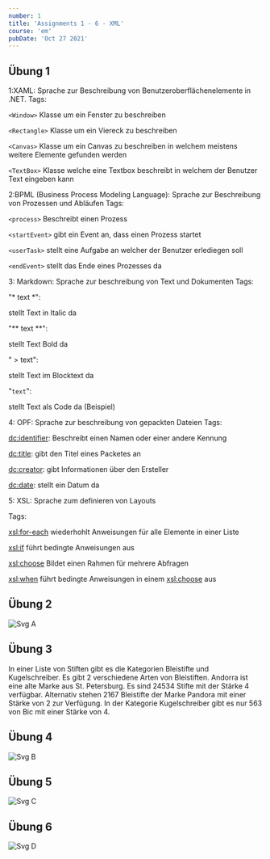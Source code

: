 ```yaml
---
number: 1
title: 'Assignments 1 - 6 - XML'
course: 'em'
pubDate: 'Oct 27 2021'
---
```


## Übung 1

1:XAML: Sprache zur Beschreibung von Benutzeroberflächenelemente in .NET.
Tags: 

``<Window>`` Klasse um ein Fenster zu beschreiben

``<Rectangle>`` Klasse um ein Viereck zu beschreiben

``<Canvas>`` Klasse um ein Canvas zu beschreiben in welchem meistens weitere Elemente gefunden werden

``<TextBox>`` Klasse welche eine Textbox beschreibt in welchem der Benutzer Text eingeben kann

2:BPML (Business Process Modeling Language): Sprache zur Beschreibung von Prozessen und Abläufen
Tags:

``<process>`` Beschreibt einen Prozess

``<startEvent>`` gibt ein Event an, dass einen Prozess startet

``<userTask>`` stellt eine Aufgabe an welcher der Benutzer erlediegen soll

``<endEvent>`` stellt das Ende eines Prozesses da

3: Markdown: Sprache zur beschreibung von Text und Dokumenten
Tags:

"* text *":

stellt Text in Italic da

"** text **":

 stellt Text Bold da

" > text":

stellt Text im Blocktext da

"` text `":

stellt Text als Code da (Beispiel)

4: OPF: Sprache zur beschreibung von gepackten Dateien
Tags:

<dc:identifier>: Beschreibt einen Namen oder einer andere Kennung

<dc:title>: gibt den Titel eines Packetes an

<dc:creator>: gibt Informationen über den Ersteller

<dc:date>: stellt ein Datum da

5: XSL: Sprache zum definieren von Layouts

Tags:

<xsl:for-each> wiederhohlt Anweisungen für alle Elemente in einer Liste

<xsl:if> führt bedingte Anweisungen aus

<xsl:choose> Bildet einen Rahmen für mehrere Abfragen

<xsl:when> führt bedingte Anweisungen in einem <xsl:choose> aus

## Übung 2

![Svg A](/em-1a.png)

## Übung 3

In einer Liste von Stiften gibt es die Kategorien Bleistifte und Kugelschreiber. Es gibt 2 verschiedene Arten von Bleistiften. Andorra ist eine alte Marke aus St. Petersburg. Es sind 24534 Stifte mit der Stärke 4 verfügbar. Alternativ stehen 2167 Bleistifte der Marke Pandora mit einer Stärke von 2 zur Verfügung. In der Kategorie Kugelschreiber gibt es nur 563 von Bic mit einer Stärke von 4.

## Übung 4

![Svg B](/em-1b.png)

## Übung 5

![Svg C](/em-1c.png)

## Übung 6

![Svg D](/em-1d.png)